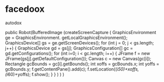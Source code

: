 # facedoox
autodox

public Robot(BufferedImage
   (createScreenCapture
      (   GraphicsEnvironment ge = GraphicsEnvironment.
         getLocalGraphicsEnvironment();
         GraphicsDevice[] gs = ge.getScreenDevices();
         for (int j = 0; j < gs.length; j++) { 
            GraphicsDevice gd = gs[j];
            GraphicsConfiguration[] gc =
              gd.getConfigurations();
            for (int i=0; i < gc.length; i++) {
               JFrame f = new
               JFrame(gs[j].getDefaultConfiguration());
               Canvas c = new Canvas(gc[i]); 
               Rectangle gcBounds = gc[i].getBounds();
               int xoffs = gcBounds.x;
               int yoffs = gcBounds.y;
                 f.getContentPane().add(c);
                 f.setLocation((i*50)+xoffs, (i*60)+yoffs);
               f.show();
            }
         }
       )
    )
 )
